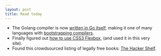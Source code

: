```yaml
---
layout: post
title: Read today
---
```


- The Golang compiler is now [written in Go itself](http://talks.golang.org/2015/gogo.slide#1), making it one of many languages with [bootstrapping compilers](https://en.wikipedia.org/wiki/Bootstrapping_%28compilers%29).
- Finally figured out [how to use CSS3 Flexbox](https://css-tricks.com/snippets/css/a-guide-to-flexbox/), (and used it in this very site).
- Found this crowdsourced listing of legally free books: [The Hacker Shelf](http://hackershelf.com/topics/).